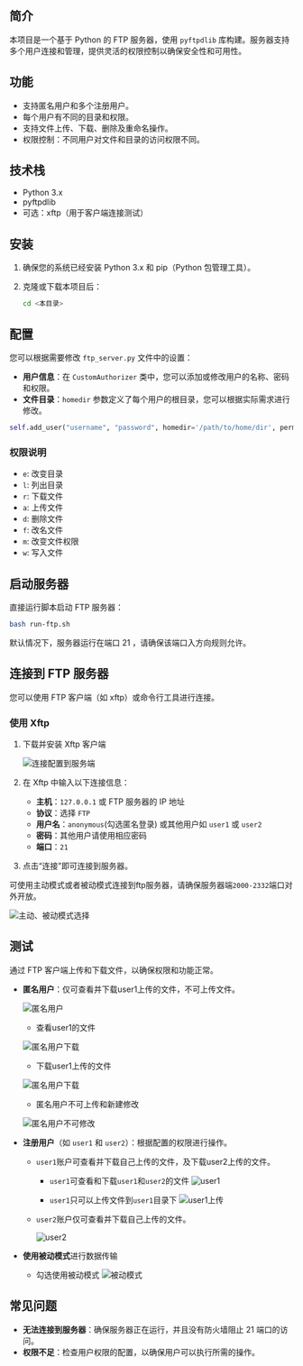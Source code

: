 ## 简介

本项目是一个基于 Python 的 FTP 服务器，使用 `pyftpdlib` 库构建。服务器支持多个用户连接和管理，提供灵活的权限控制以确保安全性和可用性。

## 功能

- 支持匿名用户和多个注册用户。
- 每个用户有不同的目录和权限。
- 支持文件上传、下载、删除及重命名操作。
- 权限控制：不同用户对文件和目录的访问权限不同。

## 技术栈

- Python 3.x
- pyftpdlib
- 可选：xftp（用于客户端连接测试）

## 安装

1. 确保您的系统已经安装 Python 3.x 和 pip（Python 包管理工具）。

2. 克隆或下载本项目后：
   ```bash
   cd <本目录>
   ```

## 配置

您可以根据需要修改 `ftp_server.py` 文件中的设置：

- **用户信息**：在 `CustomAuthorizer` 类中，您可以添加或修改用户的名称、密码和权限。
- **文件目录**：`homedir` 参数定义了每个用户的根目录，您可以根据实际需求进行修改。

```python
self.add_user("username", "password", homedir='/path/to/home/dir', perm='elradfmw')
```

### 权限说明

- `e`: 改变目录
- `l`: 列出目录
- `r`: 下载文件
- `a`: 上传文件
- `d`: 删除文件
- `f`: 改名文件
- `m`: 改变文件权限
- `w`: 写入文件

## 启动服务器

直接运行脚本启动 FTP 服务器：

```bash
bash run-ftp.sh
```

默认情况下，服务器运行在端口 21 ，请确保该端口入方向规则允许。

## 连接到 FTP 服务器

您可以使用 FTP 客户端（如 xftp）或命令行工具进行连接。

### 使用 Xftp

1. 下载并安装 Xftp 客户端

   ![连接配置到服务端](../asset/xftp配置.png)

2. 在 Xftp 中输入以下连接信息：
   - **主机**：`127.0.0.1` 或 FTP 服务器的 IP 地址
   - **协议**：选择 `FTP`
   - **用户名**：`anonymous`(勾选匿名登录) 或其他用户如 `user1` 或 `user2`
   - **密码**：其他用户请使用相应密码
   - **端口**：`21`
3. 点击“连接”即可连接到服务器。

可使用主动模式或者被动模式连接到ftp服务器，请确保服务器端`2000-2332`端口对外开放。

   ![主动、被动模式选择](../asset/主被动模式.png)

## 测试

通过 FTP 客户端上传和下载文件，以确保权限和功能正常。

- **匿名用户**：仅可查看并下载user1上传的文件，不可上传文件。

   ![匿名用户](../asset/匿名用户.png)
   - 查看user1的文件

   ![匿名用户下载](../asset/匿名用户下载.png)
   - 下载user1上传的文件

   ![匿名用户下载](../asset/匿名用户下载2.png)

   - 匿名用户不可上传和新建修改

   ![匿名用户不可修改](../asset/匿名用户不可修改.png)

- **注册用户**（如 `user1` 和 `user2`）：根据配置的权限进行操作。
   - `user1`账户可查看并下载自己上传的文件，及下载user2上传的文件。

      - `user1`可查看和下载`user1`和`user2`的文件
      ![user1](../asset/user1.png)

      - `user1`只可以上传文件到`user1`目录下
      ![user1上传](../asset/user1上传.png)

   - `user2`账户仅可查看并下载自己上传的文件。

      ![user2](../asset/user2.png)

- **使用被动模式**进行数据传输

   - 勾选使用被动模式
   ![被动模式](../asset/被动模式.png)

## 常见问题

- **无法连接到服务器**：确保服务器正在运行，并且没有防火墙阻止 21 端口的访问。
- **权限不足**：检查用户权限的配置，以确保用户可以执行所需的操作。
